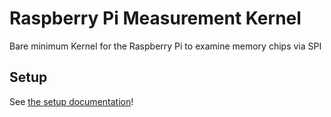 # Raspberry Pi Measurement Kernel

Bare minimum Kernel for the Raspberry Pi to examine memory chips via SPI

## Setup

See [the setup documentation](doc/Setup.md)!
